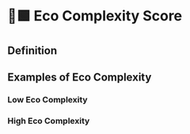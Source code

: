 # 🔷🟩 Eco Complexity Score

## Definition

## Examples of Eco Complexity

### Low Eco Complexity

### High Eco Complexity
